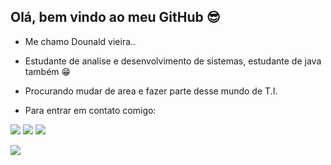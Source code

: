 ## Olá, bem vindo ao meu GitHub 😎

- Me chamo Dounald vieira..
- Estudante de analise e desenvolvimento de sistemas, estudante de java também 😁
- Procurando mudar de area e fazer parte desse mundo de T.I.

- Para entrar em contato comigo:


 <div> 
  
  <a href="https://www.instagram.com/vieiradounald/" target="_blank"><img src="https://img.shields.io/badge/-Instagram-%23E4405F?style=for-the-badge&logo=instagram&logoColor=white" target="_blank"></a>
  <a href = "https://web.whatsapp.com"><img src="https://img.shields.io/badge/WhatsApp-25D366?style=for-the-badge&logo=whatsapp&logoColor=white" target="_blank"></a>
  <a href="https://www.linkedin.com/in/dounald-vieira-43447920b/" target="_blank"><img src="https://img.shields.io/badge/-LinkedIn-%230077B5?style=for-the-badge&logo=linkedin&logoColor=white" target="_blank"></a> 
</div>

<div>
 <img src="https://cdn.jsdelivr.net/gh/devicons/devicon/icons/java/java-original-wordmark.svg" />
</div>



<!---
VieiraDounald/VieiraDounald is a ✨ special ✨ repository because its `README.md` (this file) appears on your GitHub profile.
You can click the Preview link to take a look at your changes.
--->
